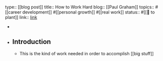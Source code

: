 type:: [[blog post]]
title:: How to Work Hard
blog:: [[Paul Graham]] 
topics:: #[[career development]] #[[personal growth]] #[[real work]] 
status:: #[[🌿 to plant]] 
link:: [link](http://www.paulgraham.com/hwh.html)

-
- ## Introduction
	- This is the kind of work needed in order to accomplish [[big stuff]]